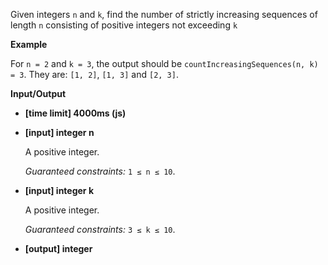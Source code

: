 ﻿Given integers `n` and `k`, find the number of strictly increasing sequences of length `n` consisting of positive integers not exceeding `k`

**Example**

For `n = 2` and `k = 3`, the output should be
`countIncreasingSequences(n, k) = 3`.
They are: `[1, 2]`, `[1, 3]` and `[2, 3]`.

**Input/Output**

*   **[time limit] 4000ms (js)**

*   **[input] integer n**

    A positive integer.

    _Guaranteed constraints:_
    `1 ≤ n ≤ 10`.

*   **[input] integer k**

    A positive integer.

    _Guaranteed constraints:_
    `3 ≤ k ≤ 10`.

*   **[output] integer**